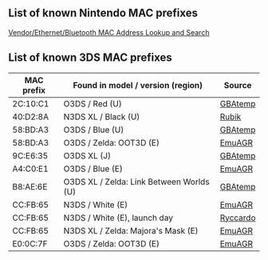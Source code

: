 ## List of known Nintendo MAC prefixes

[Vendor/Ethernet/Bluetooth MAC Address Lookup and
Search](http://www.coffer.com/mac_find/?string=Nintendo)

## List of known 3DS MAC prefixes

| MAC prefix | Found in model / version (region)        | Source                                                                                |
|------------|------------------------------------------|---------------------------------------------------------------------------------------|
| 2C:10:C1   | O3DS / Red (U)                           | [GBAtemp](https://gbatemp.net/threads/device-mac-address-survey.365525/#post-4987679) |
| 40:D2:8A   | N3DS XL / Black (U)                      | [Rubik](User:Rubik "wikilink")                                                        |
| 58:BD:A3   | O3DS / Blue (U)                          | [GBAtemp](https://gbatemp.net/threads/device-mac-address-survey.365525/#post-4987679) |
| 58:BD:A3   | O3DS / Zelda: OOT3D (E)                  | [EmuAGR](User:EmuAGR "wikilink")                                                      |
| 9C:E6:35   | O3DS XL (J)                              | [GBAtemp](https://gbatemp.net/threads/device-mac-address-survey.365525/#post-4987679) |
| A4:C0:E1   | O3DS / Blue (E)                          | [EmuAGR](User:EmuAGR "wikilink")                                                      |
| B8:AE:6E   | O3DS XL / Zelda: Link Between Worlds (U) | [GBAtemp](https://gbatemp.net/threads/device-mac-address-survey.365525/#post-4987679) |
| CC:FB:65   | N3DS / White (E)                         | [EmuAGR](User:EmuAGR "wikilink")                                                      |
| CC:FB:65   | N3DS / White (E), launch day             | [Ryccardo](User:Ryccardo "wikilink")                                                  |
| CC:FB:65   | N3DS XL / Zelda: Majora's Mask (E)       | [EmuAGR](User:EmuAGR "wikilink")                                                      |
| E0:0C:7F   | O3DS / Zelda: OOT3D (E)                  | [EmuAGR](User:EmuAGR "wikilink")                                                      |